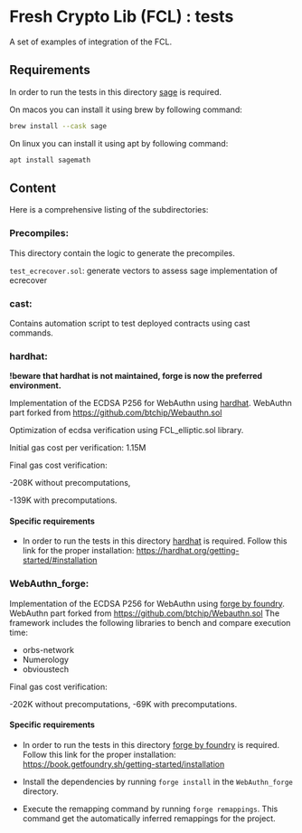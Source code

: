 # Fresh Crypto Lib (FCL) : tests

A set of examples of integration of the FCL.

## Requirements

In order to run the tests in this directory [sage](https://www.sagemath.org/) is required.

On macos you can install it using brew by following command:

```bash
brew install --cask sage
```

On linux you can install it using apt by following command:

```bash
apt install sagemath
```

## Content

Here is a comprehensive listing of the subdirectories:

### Precompiles:

This directory contain the logic to generate the precompiles.

`test_ecrecover.sol`: generate vectors to assess sage implementation of ecrecover


### cast:

Contains automation script to test deployed contracts using cast commands. 

### hardhat:

**!beware that hardhat is not maintained, forge is now the preferred environment.**

Implementation of the ECDSA P256 for WebAuthn using [hardhat](https://hardhat.org/).
WebAuthn part forked from https://github.com/btchip/Webauthn.sol

Optimization of ecdsa verification using FCL_elliptic.sol library.

Initial gas cost per verification: 1.15M

Final gas cost verification:

-208K without precomputations,

-139K with precomputations.

#### Specific requirements

- In order to run the tests in this directory [hardhat](https://hardhat.org/) is required. Follow this link for the proper installation: https://hardhat.org/getting-started/#installation

### WebAuthn_forge:

Implementation of the ECDSA P256 for WebAuthn using [forge by foundry](https://book.getfoundry.sh/).
WebAuthn part forked from https://github.com/btchip/Webauthn.sol
The framework includes the following libraries to bench and compare execution time:
- orbs-network
- Numerology
- obvioustech

Final gas cost verification:

-202K without precomputations,
-69K with precomputations.


#### Specific requirements

- In order to run the tests in this directory [forge by foundry](https://book.getfoundry.sh/) is required. Follow this link for the proper installation: https://book.getfoundry.sh/getting-started/installation

- Install the dependencies by running `forge install` in the `WebAuthn_forge` directory.

- Execute the remapping command by running `forge remappings`. This command get the automatically inferred remappings for the project.
